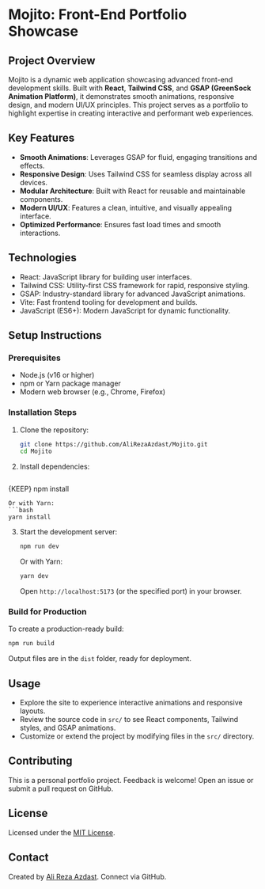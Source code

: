 # Mojito: Front-End Portfolio Showcase

## Project Overview
Mojito is a dynamic web application showcasing advanced front-end development skills. Built with **React**, **Tailwind CSS**, and **GSAP (GreenSock Animation Platform)**, it demonstrates smooth animations, responsive design, and modern UI/UX principles. This project serves as a portfolio to highlight expertise in creating interactive and performant web experiences.

## Key Features
- **Smooth Animations**: Leverages GSAP for fluid, engaging transitions and effects.
- **Responsive Design**: Uses Tailwind CSS for seamless display across all devices.
- **Modular Architecture**: Built with React for reusable and maintainable components.
- **Modern UI/UX**: Features a clean, intuitive, and visually appealing interface.
- **Optimized Performance**: Ensures fast load times and smooth interactions.

## Technologies
- React: JavaScript library for building user interfaces.
- Tailwind CSS: Utility-first CSS framework for rapid, responsive styling.
- GSAP: Industry-standard library for advanced JavaScript animations.
- Vite: Fast frontend tooling for development and builds.
- JavaScript (ES6+): Modern JavaScript for dynamic functionality.

## Setup Instructions

### Prerequisites
- Node.js (v16 or higher)
- npm or Yarn package manager
- Modern web browser (e.g., Chrome, Firefox)

### Installation Steps
1. Clone the repository:
   ```bash
   git clone https://github.com/AliRezaAzdast/Mojito.git
   cd Mojito
   ```
2. Install dependencies:
   ```bash
  {KEEP} npm install
   ```
   Or with Yarn:
   ```bash
   yarn install
   ```
3. Start the development server:
   ```bash
   npm run dev
   ```
   Or with Yarn:
   ```bash
   yarn dev
   ```
   Open `http://localhost:5173` (or the specified port) in your browser.

### Build for Production
To create a production-ready build:
```bash
npm run build
```
Output files are in the `dist` folder, ready for deployment.

## Usage
- Explore the site to experience interactive animations and responsive layouts.
- Review the source code in `src/` to see React components, Tailwind styles, and GSAP animations.
- Customize or extend the project by modifying files in the `src/` directory.

## Contributing
This is a personal portfolio project. Feedback is welcome! Open an issue or submit a pull request on GitHub.

## License
Licensed under the [MIT License](LICENSE).

## Contact
Created by [Ali Reza Azdast](https://github.com/AliRezaAzdast). Connect via GitHub.
